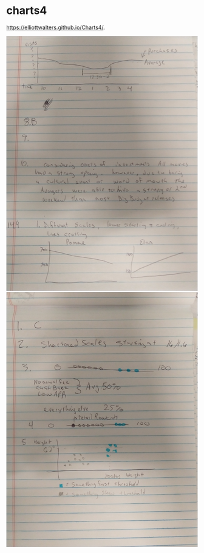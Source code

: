 # charts4


https://elliottwalters.github.io/Charts4/.

![image](chart1.jpeg)
![image](chart2.jpeg)
